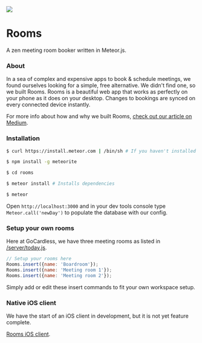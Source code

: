 <img src="http://f.cl.ly/items/3L2m1i1h442M2o2O3Y1Y/iPad_Air_H_iPhone_5s_V_SpcGr_sRGB.png"/>

# Rooms

A zen meeting room booker written in Meteor.js.


### About

In a sea of complex and expensive apps to book & schedule meetings, we found ourselves looking for a simple, free alternative. We didn't find one, so we built Rooms. Rooms is a beautiful web app that works as perfectly on your phone as it does on your desktop. Changes to bookings are synced on every connected device instantly. 

For more info about how and why we built Rooms, <a href="https://medium.com/@almonk/building-a-meeting-room-booking-app-in-7-hours-4f5534f9036a">check out our article on Medium</a>.

### Installation

```bash
$ curl https://install.meteor.com | /bin/sh # If you haven't installed meteor

$ npm install -g meteorite

$ cd rooms

$ meteor install # Installs dependencies

$ meteor
```
    
Open `http://localhost:3000` and in your dev tools console type `Meteor.call('newDay')` to populate the database with our config. 

### Setup your own rooms
Here at GoCardless, we have three meeting rooms as listed in <a href="https://github.com/gocardless/rooms/blob/master/server/today.js">/server/today.js</a>.

```javascript
// Setup your rooms here
Rooms.insert({name: 'Boardroom'});
Rooms.insert({name: 'Meeting room 1'});
Rooms.insert({name: 'Meeting room 2'});
```

Simply add or edit these insert commands to fit your own workspace setup.

### Native iOS client
We have the start of an iOS client in development, but it is not yet feature complete.

<a href="https://github.com/gocardless/rooms-ios">Rooms iOS client</a>.
